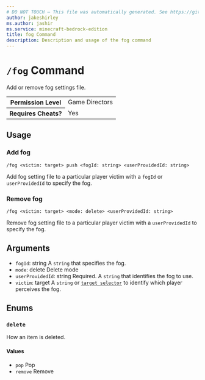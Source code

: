 ```yaml
---
# DO NOT TOUCH — This file was automatically generated. See https://github.com/mojang/minecraftapidocsgenerator to modify descriptions, examples, etc.
author: jakeshirley
ms.author: jashir
ms.service: minecraft-bedrock-edition
title: fog Command
description: Description and usage of the fog command
---
```

# `/fog` Command
Add or remove fog settings file.

<table>
  <tr>
    <th>Permission Level</th>
    <td>Game Directors</td>
  </tr>
  <tr>
    <th>Requires Cheats?</th>
    <td>Yes</td>
  </tr>
</table>

## Usage
### Add fog
`/fog <victim: target> push <fogId: string> <userProvidedId: string>`

Add fog setting file to a particular player victim with a `fogId` or `userProvidedId` to specify the fog.

### Remove fog
`/fog <victim: target> <mode: delete> <userProvidedId: string>`

Remove fog setting file to a particular player victim with a `userProvidedId` to specify the fog.

## Arguments
- `fogId`: string
A `string` that specifies the fog.
- `mode`: delete
Delete mode
- `userProvidedId`: string
Required. A `string` that identifies the fog to use.
- `victim`: target
A `string` or [`target selector`](https://learn.microsoft.com/minecraft/creator/documents/commandsintroduction#target-selectors) to identify which player perceives the fog.

## Enums
### `delete`
How an item is deleted.

#### Values
- `pop`
Pop
- `remove`
Remove

